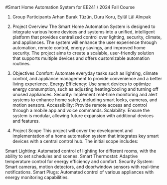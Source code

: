 #Smart Home Automation System for EE241 / 2024 Fall Course

1. Group Participants
Arhan Burak Tüzün, Duru Koru, Eylül Lâl Alnıpak

3. Project Overview
The Smart Home Automation System is designed to integrate various home devices and systems into a unified, intelligent platform that provides centralized control over lighting, security, climate, and appliances. The system will enhance the user experience through automation, remote control, energy savings, and improved home security. The project aims to create a scalable, user-friendly solution that supports multiple devices and offers customizable automation routines.

4. Objectives
Comfort: Automate everyday tasks such as lighting, climate control, and appliance management to provide convenience and a better living experience.
Energy Efficiency: Use smart devices to optimize energy consumption, such as adjusting heating/cooling and turning off unused appliances.
Security: Implement real-time monitoring and alert systems to enhance home safety, including smart locks, cameras, and motion sensors.
Accessibility: Provide remote access and control through a mobile app and voice commands.
Scalability: Ensure the system is modular, allowing future expansion with additional devices and features.

5. Project Scope
This project will cover the development and implementation of a home automation system that integrates key smart devices with a central control hub. The initial scope includes:

Smart Lighting: Automated control of lighting for different rooms, with the ability to set schedules and scenes.
Smart Thermostat: Adaptive temperature control for energy efficiency and comfort.
Security System: Smart cameras, motion detectors, and door/window sensors with real-time notifications.
Smart Plugs: Automated control of various appliances with energy monitoring capabilities.
